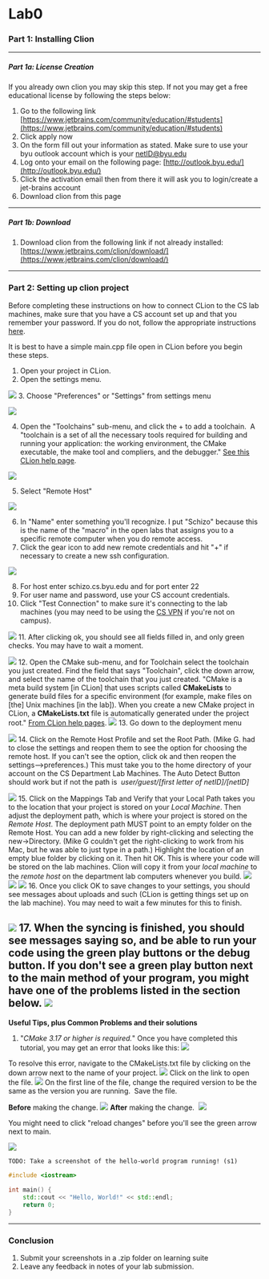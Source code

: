 # Lab0

### Part 1: Installing Clion
---
##### Part 1a: License Creation
If you already own clion you may skip this step. If not you may get a free educational license by following the steps below:
1) Go to the following link [https://www.jetbrains.com/community/education/#students](https://www.jetbrains.com/community/education/#students)
2) Click apply now
3) On the form fill out your information as stated. Make sure to use your byu outlook account which is your netID@byu.edu
4) Log onto your email on the following page: [http://outlook.byu.edu/](http://outlook.byu.edu/)
5) Click the activation email then from there it will ask you to login/create a jet-brains account
6)  Download clion from this page
---
##### Part 1b: Download
1) Download clion from the following link if not already installed: [https://www.jetbrains.com/clion/download/](https://www.jetbrains.com/clion/download/)

---
### Part 2: Setting up clion project
Before completing these instructions on how to connect CLion to the CS lab machines, make sure that you have a CS account set up and that you remember your password. If you do not, follow the appropriate instructions [here](https://docs.cs.byu.edu/doku.php?id=setting-up-your-account-with-the-cs-authentication-system).

It is best to have a simple main.cpp file open in CLion before you begin these steps.

1.  Open your project in CLion.
2.  Open the settings menu.

![](assets/images/assets/images/Where_Is_Settings_Menu.png)
3.  Choose "Preferences" or "Settings" from settings menu

![](assets/images/Choose_Preferences_from_Settings_Menu.png)


4.  Open the "Toolchains" sub-menu, and click the + to add a toolchain.  A "toolchain is a set of all the necessary tools required for building and running your application: the working environment, the CMake executable, the make tool and compliers, and the debugger." [See this CLion help page](https://www.jetbrains.com/help/clion/how-to-create-toolchain-in-clion.html). 

![](assets/images/01-Toolchans.png)

5.  Select "Remote Host"

![](assets/images/02-RemoteHose.png)

6.  In "Name" enter something you'll recognize. I put "Schizo" because this is the name of the "macro" in the open labs that assigns you to a specific remote computer when you do remote access. 
7.  Click the gear icon to add new remote credentials and hit "+" if necessary to create a new ssh configuration.

![](assets/images/03-NewCredential.png)

8.  For host enter schizo.cs.byu.edu and for port enter 22
9.  For user name and password, use your CS account credentials.
10.  Click "Test Connection" to make sure it's connecting to the lab machines (you may need to be using the [CS VPN](https://docs.cs.byu.edu/doku.php?id=VPN-Configuration-and-Use) if you're not on campus).

![](assets/images/04-CSAccount.png)
11.  After clicking ok, you should see all fields filled in, and only green checks. You may have to wait a moment.

![](assets/images/05-GreenChecks.png)
12.  Open the CMake sub-menu, and for Toolchain select the toolchain you just created. Find the field that says "Toolchain", click the down arrow, and select the name of the toolchain that you just created. "CMake is a meta build system [in CLion] that uses scripts called **CMakeLists** to generate build files for a specific environment (for example, make files on [the] Unix machines [in the lab]). When you create a new CMake project in CLion, a **CMakeLists.txt** file is automatically generated under the project root." [From CLion help pages](https://www.jetbrains.com/help/clion/quick-cmake-tutorial.html).
![](assets/images/06-CMake.png)
13.  Go down to the deployment menu

![](assets/images/01_LI2.jpg)
14.  Click on the Remote Host Profile and set the Root Path. (Mike G. had to close the settings and reopen them to see the option for choosing the remote host. If you can't see the option, click ok and then reopen the settings-->preferences.) This must take you to the home directory of your account on the CS Department Lab Machines. The Auto Detect Button should work but if not the path is  _user/guest/[first letter of netID]/[netID]_

![](assets/images/02_LI.jpg)
15.  Click on the Mappings Tab and Verify that your Local Path takes you to the location that your project is stored on your _Local Machine_. Then adjust the deployment path, which is where your project is stored on the _Remote Host_. The deployment path MUST point to an empty folder on the Remote Host. You can add a new folder by right-clicking and selecting the new->Directory. (Mike G couldn't get the right-clicking to work from his Mac, but he was able to just type in a path.) Highlight the location of an empty blue folder by clicking on it. Then hit OK. This is where your code will be stored on the lab machines. Clion will copy it from your _local machine_ to the _remote host_ on the department lab computers whenever you build.
![](assets/images/05_LI.jpg)
![](assets/images/04.png)
![](assets/images/03.png)
16.  Once you click OK to save changes to your settings, you should see messages about uploads and such (CLion is getting things set up on the lab machine). You may need to wait a few minutes for this to finish.

![](assets/images/07-Syncing.png)
17.  When the syncing is finished, you should see messages saying so, and be able to run your code using the green play buttons or the debug button. If you don't see a green play button next to the main method of your program, you might have one of the problems listed in the section below.
![](assets/images/08-Finished.png)
---

**Useful Tips, plus Common Problems and their solutions**

1.  "_CMake 3.17 or higher is required._" Once you have completed this tutorial, you may get an error that looks like this:
![](assets/images/CLion_Error_Message.PNG)
  
To resolve this error, navigate to the CMakeLists.txt file by clicking on the down arrow next to the name of your project.
![](assets/images/Finding_CmakeList_txt.png)
Click on the link to open the file.
![](assets/images/Opening_CmakeList_txt.png)
On the first line of the file, change the required version to be the same as the version you are running.  Save the file.

**Before** making the change.
![](assets/images/Wrong_CMake_version_--_before.png)
**After** making the change. 
![](assets/images/Wrong_CMake_version_--_after.png)

You might need to click "reload changes" before you'll see the green arrow next to main.

![](assets/images/Reload_Changes.png)


`TODO: Take a screenshot of the hello-world program running! (s1)`
```c++
#include <iostream>  
  
int main() {  
    std::cout << "Hello, World!" << std::endl;  
    return 0;  
}
```

---
### Conclusion
1. Submit your screenshots in a .zip folder on learning suite
2. Leave any feedback in notes of your lab submission.
